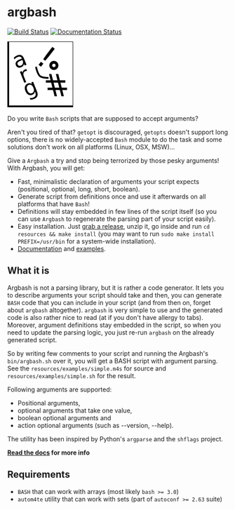 # argbash

[![Build Status](https://travis-ci.org/matejak/argbash.svg)](https://travis-ci.org/matejak/argbash)
[![Documentation Status](https://readthedocs.org/projects/argbash/badge/?version=latest)](https://readthedocs.org/projects/argbash/?badge=latest)

![argbash logo](resources/logo/argbash.png)

Do you write `Bash` scripts that are supposed to accept arguments?

Aren't you tired of that? `getopt` is discouraged, `getopts` doesn't support long options, there is no widely-accepted `Bash` module to do the task and some solutions don't work on all platforms (Linux, OSX, MSW)...

Give a `Argbash` a try and stop being terrorized by those pesky arguments! With Argbash, you will get:

* Fast, minimalistic declaration of arguments your script expects (positional, optional, long, short, boolean).
* Generate script from definitions once and use it afterwards on all platforms that have `Bash`!
* Definitions will stay embedded in few lines of the script itself (so you can use `Argbash` to regenerate the parsing part of your script easily).
* Easy installation. Just [grab a release](https://github.com/matejak/argbash/releases), unzip it, go inside and run `cd resources && make install` (you may want to run `sudo make install PREFIX=/usr/bin` for a system-wide installation).
* [Documentation](doc/index.rst) and [examples](resources/examples).

## What it is

Argbash is not a parsing library, but it is rather a code generator.
It lets you to describe arguments your script should take and then, you can generate `BASH` code that you can include in your script (and from then on, forget about `argbash` altogether).
`argbash` is very simple to use and the generated code is also rather nice to read (at if you don't have allergy to tabs).
Moreover, argument definitions stay embedded in the script, so when you need to update the parsing logic, you just re-run `argbash` on the already generated script.

So by writing few comments to your script and running the Argbash's `bin/argbash.sh` over it, you will get a BASH script with argument parsing.
See the `resources/examples/simple.m4s` for source and `resources/examples/simple.sh` for the result.

Following arguments are supported:

- Positional arguments,
- optional arguments that take one value,
- boolean optional arguments and
- action optional arguments (such as --version, --help).

The utility has been inspired by Python's `argparse` and the `shflags` project.

**[Read the docs](http://argbash.readthedocs.org/en/latest/) for more info**

## Requirements

 - `BASH` that can work with arrays (most likely `bash >= 3.0`)
 - `autom4te` utility that can work with sets (part of `autoconf >= 2.63` suite)
